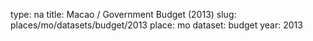 type: na
title: Macao / Government Budget (2013)
slug: places/mo/datasets/budget/2013
place: mo
dataset: budget
year: 2013
